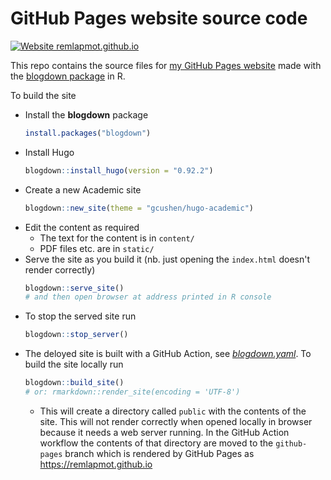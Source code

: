 # GitHub Pages website source code

[![Website remlapmot.github.io](https://img.shields.io/website-up-down-green-red/https/remlapmot.github.io.svg)](https://remlapmot.github.io/)

This repo contains the source files for [my GitHub Pages website](https://remlapmot.github.io) made with the [blogdown package](https://bookdown.org/yihui/blogdown/) in R.

To build the site

* Install the **blogdown** package
    ``` r
    install.packages("blogdown")
    ```
* Install Hugo
    ``` r
    blogdown::install_hugo(version = "0.92.2")
    ```
* Create a new Academic site
    ``` r
    blogdown::new_site(theme = "gcushen/hugo-academic")
    ```
* Edit the content as required
  * The text for the content is in `content/`
  * PDF files etc. are in `static/`
* Serve the site as you build it (nb. just opening the `index.html` doesn't render correctly)
    ``` r
    blogdown::serve_site()
    # and then open browser at address printed in R console
    ```  
* To stop the served site run  
    ```r
    blogdown::stop_server()
    ```  
* The deloyed site is built with a GitHub Action, see [_blogdown.yaml_](.github/workflows/blogdown.yaml). To build the site locally run
    ``` r
    blogdown::build_site()
    # or: rmarkdown::render_site(encoding = 'UTF-8')
    ```  
  * This will create a directory called `public` with the contents of the site. This will not render correctly when opened locally in browser because it needs a web server running. In the GitHub Action workflow the contents of that directory are moved to the `github-pages` branch which is rendered by GitHub Pages as https://remlapmot.github.io
